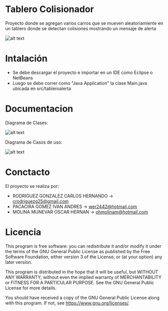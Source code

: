 # Tablero Colisionador
Proyecto donde se agregan varios carros que se mueven aleatoriamiente en un tablero donde se detectan colisiones mostrando un mensaje de alerta

![alt text](http://drive.google.com/uc?export=view&id=1Nub9NawXDCVXSEz9aZmy4kexiVKcdpG7)

# Intalación
  - Se debe descargar el proyecto e importar en un IDE como Eclipse o NetBeans
  - Luego se debe correr como "Java Application" la clase Main.java ubicada en src/tableroalerta 
  
# Documentacion

  Diagrama de Clases:
  
   ![alt text](http://drive.google.com/uc?export=view&id=1XjYX7lNpwTtvVsAq8H0Z9Z8aEsFWvlgY)
   
   
  Diagrama de Casos de uso:
  
   ![alt text](http://drive.google.com/uc?export=view&id=17a9XGQn3CoXjo0rtxCDUox4q79CwjoXj)
  
  
# Conctacto
  El proyecto se realiza por:
  
  - RODRIGUEZ GONZALEZ CARLOS HERNANDO ->  crodriguezg25@gmail.com
  - PACACIRA GOMEZ IVAN ANDRES         ->  wer2442@hotmail.com
  - MOLINA MUNEVAR OSCAR HERNAN        ->  ohmolinam@hotmail.com
  
# Licencia

This program is free software: you can redistribute it and/or modify
it under the terms of the GNU General Public License as published by
the Free Software Foundation, either version 3 of the License, or
(at your option) any later version.

This program is distributed in the hope that it will be useful,
but WITHOUT ANY WARRANTY; without even the implied warranty of
MERCHANTABILITY or FITNESS FOR A PARTICULAR PURPOSE.  See the
GNU General Public License for more details.

You should have received a copy of the GNU General Public License
along with this program.  If not, see <https://www.gnu.org/licenses/>.
